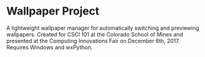 # Wallpaper Project
A lightweight wallpaper manager for automatically switching and previewing wallpapers.
Created for CSCI 101 at the Colorado School of Mines and presented at the 
Computing Innovations Fair on December 6th, 2017. Requires Windows and wxPython.
